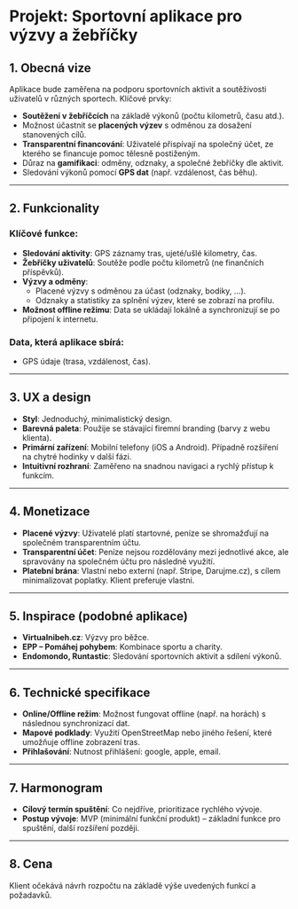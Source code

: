 
# Projekt: Sportovní aplikace pro výzvy a žebříčky

## 1. Obecná vize
Aplikace bude zaměřena na podporu sportovních aktivit a soutěživosti uživatelů v různých sportech. Klíčové prvky:
- **Soutěžení v žebříčcích** na základě výkonů (počtu kilometrů, času atd.).
- Možnost účastnit se **placených výzev** s odměnou za dosažení stanovených cílů.
- **Transparentní financování**: Uživatelé přispívají na společný účet, ze kterého se financuje pomoc tělesně postiženým.
- Důraz na **gamifikaci**: odměny, odznaky, a společné žebříčky dle aktivit.
- Sledování výkonů pomocí **GPS dat** (např. vzdálenost, čas běhu).

---

## 2. Funkcionality
### Klíčové funkce:
- **Sledování aktivity**: GPS záznamy tras, ujeté/ušlé kilometry, čas.
- **Žebříčky uživatelů**: Soutěže podle počtu kilometrů (ne finančních příspěvků).
- **Výzvy a odměny**:
  - Placené výzvy s odměnou za účast (odznaky, bodiky, ...).
  - Odznaky a statistiky za splnění výzev, které se zobrazí na profilu.
- **Možnost offline režimu**: Data se ukládají lokálně a synchronizují se po připojení k internetu.

### Data, která aplikace sbírá:
- GPS údaje (trasa, vzdálenost, čas).

---

## 3. UX a design
- **Styl**: Jednoduchý, minimalistický design.
- **Barevná paleta**: Použije se stávající firemní branding (barvy z webu klienta).
- **Primární zařízení**: Mobilní telefony (iOS a Android). Případně rozšíření na chytré hodinky v další fázi.
- **Intuitivní rozhraní**: Zaměřeno na snadnou navigaci a rychlý přístup k funkcím.

---

## 4. Monetizace
- **Placené výzvy**: Uživatelé platí startovné, peníze se shromažďují na společném transparentním účtu.
- **Transparentní účet**: Peníze nejsou rozdělovány mezi jednotlivé akce, ale spravovány na společném účtu pro následné využití.
- **Platební brána**: Vlastní nebo externí (např. Stripe, Darujme.cz), s cílem minimalizovat poplatky. Klient preferuje vlastni.

---

## 5. Inspirace (podobné aplikace)
- **Virtualnibeh.cz**: Výzvy pro běžce.
- **EPP – Pomáhej pohybem**: Kombinace sportu a charity.
- **Endomondo, Runtastic**: Sledování sportovních aktivit a sdílení výkonů.

---

## 6. Technické specifikace
- **Online/Offline režim**: Možnost fungovat offline (např. na horách) s následnou synchronizací dat.
- **Mapové podklady**: Využití OpenStreetMap nebo jiného řešení, které umožňuje offline zobrazení tras.
- **Přihlašování**: Nutnost přihlášení: google, apple, email.

---

## 7. Harmonogram
- **Cílový termín spuštění**: Co nejdříve, prioritizace rychlého vývoje.
- **Postup vývoje**: MVP (minimální funkční produkt) – základní funkce pro spuštění, další rozšíření později.

---

## 8. Cena
Klient očekává návrh rozpočtu na základě výše uvedených funkcí a požadavků.
